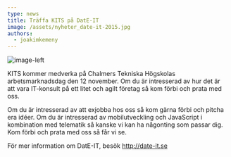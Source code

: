 ```yaml
---
type: news
title: Träffa KITS på DatE-IT
image: /assets/nyheter_date-it-2015.jpg
authors:
  - joakimkemeny
---
```


![](/assets/nyheter_date-it-2015.jpg "image-left")

KITS kommer medverka på Chalmers Tekniska Högskolas arbetsmarknadsdag den 12 november. Om du är intresserad av hur det är att vara IT-konsult på ett litet och agilt företag så kom förbi och prata med oss.

Om du är intresserad av att exjobba hos oss så kom gärna förbi och pitcha era idéer. Om du är intresserad av mobilutveckling och JavaScript i kombination med telematik så kanske vi kan ha någonting som passar dig. Kom förbi och prata med oss så får vi se.

För mer information om DatE-IT, besök <http://date-it.se>
